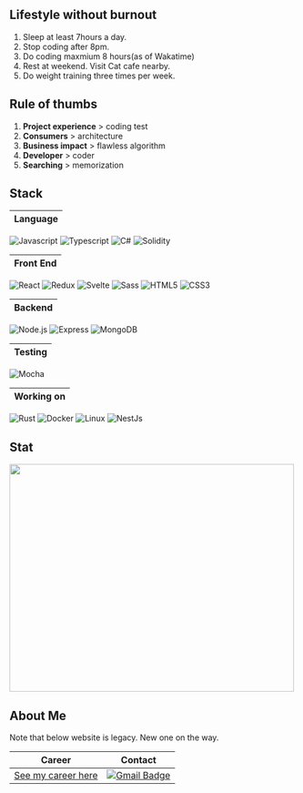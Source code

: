 ## Lifestyle without burnout

1. Sleep at least 7hours a day.
1. Stop coding after 8pm.
1. Do coding maxmium 8 hours(as of Wakatime)
1. Rest at weekend. Visit Cat cafe nearby. 
1. Do weight training three times per week.

## Rule of thumbs
 
1. **Project experience** > coding test
1. **Consumers** > architecture
1. **Business impact** > flawless algorithm
1. **Developer** > coder
1. **Searching** > memorization

<div align="left">

 ## Stack
 
 |Language|
 |:------:|
 ![Javascript](https://img.shields.io/badge/Javascript-black?style=square&logo=Javascript&logoColor=white)  ![Typescript](https://img.shields.io/badge/Typescript-white?style=square&logo=Typescript&logoColor=black)  ![C#](https://img.shields.io/badge/C%23-white?style=square&logo=C%23&logoColor=black)  ![Solidity](https://img.shields.io/badge/Solidity-white?style=square&logo=Solidity&logoColor=black)  

|Front End|
|:-------:|
![React](https://img.shields.io/badge/React-white?style=square&logo=React&logoColor=black) ![Redux](https://img.shields.io/badge/Redux-white?style=square&logo=Redux&logoColor=black) ![Svelte](https://img.shields.io/badge/Svelte-white?style=square&logo=Svelte&logoColor=black) ![Sass](https://img.shields.io/badge/Sass-white?style=square&logo=Sass&logoColor=black)
![HTML5](https://img.shields.io/badge/HTML-black?style=flat&logo=HTML5&logoColor=white) ![CSS3](https://img.shields.io/badge/CSS-black?style=square&logo=CSS3&logoColor=white) 

|Backend  |
|:-------:|
![Node.js](https://img.shields.io/badge/Node.js-white?style=square&logo=Javascript&logoColor=black) ![Express](https://img.shields.io/badge/Express-white?style=square&logo=Express&logoColor=black) ![MongoDB](https://img.shields.io/badge/MongoDB-white?style=square&logo=MongoDB&logoColor=black)
 
|Testing  |
|:-------:|
![Mocha](https://img.shields.io/badge/Mocha-white?style=square&logo=Mocha&logoColor=black)

|Working on|
|:--------:|
![Rust](https://img.shields.io/badge/Rust-white?style=square&logo=Rust&logoColor=black) ![Docker](https://img.shields.io/badge/Docker-white?style=square&logo=Docker&logoColor=black) ![Linux](https://img.shields.io/badge/Linux-white?style=square&logo=Linux&logoColor=black)  ![NestJs](https://img.shields.io/badge/nestjs-white?style=square&logo=nestjs&logoColor=black)

## Stat
 
<a href="https://wakatime.com"><img src="https://wakatime.com/share/@developerasun/cff13d30-a0b0-4e6a-8f25-0c5bbc743349.png" width=500px height=400px/></a>
  
## About Me
 
Note that below website is legacy. New one on the way.
 
|Career|Contact|
|:-----:|:------:|
|[See my career here](https://bit.ly/hello_visitor)|[![Gmail Badge](https://img.shields.io/badge/Gmail-F05032?style=flat-square&logo=Gmail&logoColor=white&link=mailto:nellow1102@gmail.com)](mailto:nellow1102@gmail.com)|
  
</div>

  


